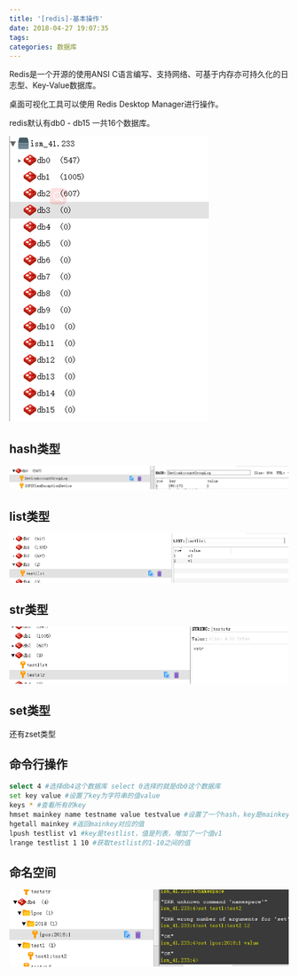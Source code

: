 ```yaml
---
title: '[redis]-基本操作'
date: 2018-04-27 19:07:35
tags:
categories: 数据库
---
```


Redis是一个开源的使用ANSI C语言编写、支持网络、可基于内存亦可持久化的日志型、Key-Value数据库。

<!--more-->

桌面可视化工具可以使用 Redis Desktop Manager进行操作。

redis默认有db0 - db15 一共16个数据库。

![count](db-redis-basic/count.png)

## hash类型

![count](db-redis-basic/hash.png)

## list类型

![count](db-redis-basic/list.png)

## str类型

![count](db-redis-basic/str.png)

## set类型

还有zset类型

## 命令行操作

``` bash
select 4 #选择db4这个数据库 select 0选择的就是db0这个数据库
set key value #设置了key为字符串的值value
keys * #查看所有的key
hmset mainkey name testname value testvalue #设置了一个hash，key是mainkey，value里面是name:testname, value:testvalue
hgetall mainkey #返回mainkey对应的值
lpush testlist v1 #key是testlist，值是列表，增加了一个值v1
lrange testlist 1 10 #获取testlist的1-10之间的值
```

## 命名空间

![namespace](db-redis-basic/namespace.png)

